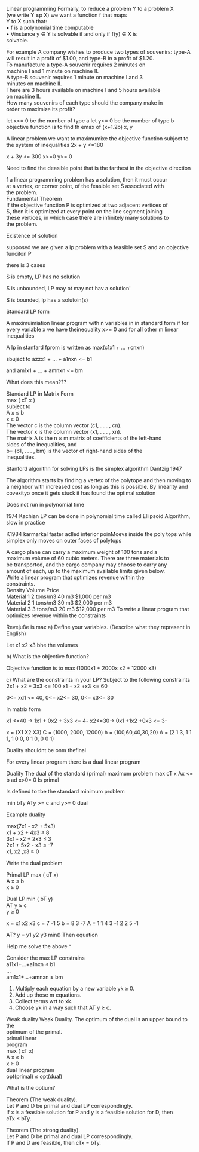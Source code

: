 Linear programming
Formally, to reduce a problem Y to a problem X  
(we write Y ≤p X) we want a function f that maps  
Y to X such that:  
• f is a polynomial time computable  
• ∀instance y ∈ Y is solvable if and only if f(y) ∈ X is  
solvable.

For example A company wishes to produce two types of souvenirs: type-A  
will result in a profit of $1.00, and type-B in a profit of $1.20.  
To manufacture a type-A souvenir requires 2 minutes on  
machine I and 1 minute on machine II.  
A type-B souvenir requires 1 minute on machine I and 3  
minutes on machine II.  
There are 3 hours available on machine I and 5 hours available  
on machine II.  
How many souvenirs of each type should the company make in  
order to maximize its profit?


let x>= 0 be the number of type a
let y>= 0 be the number of type b
objective function is to find th emax of (x+1.2b) x, y

A linear problem we want to maximumixe the objective function subject to the system of inequalities
2x + y <=180

x + 3y <= 300
x>=0 y>= 0

Need to find the deasible point that is the farthest in the objective direction

f a linear programming problem has a solution, then it must occur  
at a vertex, or corner point, of the feasible set S associated with  
the problem.  
Fundamental Theorem  
If the objective function P is optimized at two adjacent vertices of  
S, then it is optimized at every point on the line segment joining  
these vertices, in which case there are infinitely many solutions to  
the problem.

Existence of solution

supposed we are given a lp problem with a feasible set S and an objective funciton P

there is 3 cases

S is empty, LP has no solution

S is unbounded,  LP may ot may not hav a solution'

S is bounded, lp has a solutoin(s)

Standard LP form

A maximuimiation linear program with n variables in in standard form if for every variable x we have theinequality x>= 0 and for all  other m linear inequalities

A lp in stanfard fprom is written as max(c1x1 + ... +cnxn)

sbuject to azzx1 + ... + a1nxn <= b1

and am1x1 + ... + amnxn <= bm

What does this mean???

Standard LP in Matrix Form  
max ( cT x )  
subject to  
A x ≤ b  
x ≥ 0  
The vector c is the column vector (c1, . . . , cn).  
The vector x is the column vector (x1, . . . , xn).  
The matrix A is the n × m matrix of coefficients of the left-hand  
sides of the inequalities, and  
b= (b1, . . . , bm) is the vector of right-hand sides of the  
inequalities.

Stanford algorithn for solving LPs is the simplex algorithm Dantzig 1947

The algorithm starts by finding a vertex of the polytope and then moving to a neighbor with increased cost as long as this is possible. By linearity and covexityo once it gets stuck it has found the optimal solution

Does not run in polynomial time

1974 Kachian LP can be done in polynomial time called Ellipsoid Algorithm, slow in practice

K1984 karmarkal faster aclled interior poinMoevs inside the poly tops while simplex only moves on outer faces of polytops



A cargo plane can carry a maximum weight of 100 tons and a  
maximum volume of 60 cubic meters. There are three materials to  
be transported, and the cargo company may choose to carry any  
amount of each, up to the maximum available limits given below.  
Write a linear program that optimizes revenue within the  
constraints.  
Density Volume Price  
Material 1 2 tons/m3 40 m3 $1,000 per m3  
Material 2 1 tons/m3 30 m3 $2,000 per m3  
Material 3 3 tons/m3 20 m3 $12,000 per m3
To write a linear program that optimizes revenue within the constraints

Reveju8e is max
a) Define your variables. (Describe what they represent in English)  

Let x1 x2 x3 bhe the volumes

b) What is the objective function?  

Objective function is to max (1000x1 + 2000x x2 + 12000 x3)

c) What are the constraints in your LP?
Subject to the following constraints
2x1 + x2 + 3x3 <= 100
x1 + x2 +x3 <= 60

0<= xd1 <= 40, 0<= x2<= 30, 0<= x3<= 30

In matrix form

x1 <=40 -> 1x1 + 0x2 + 3x3 <= 4-
x2<=30-> 0x1 +1x2 +0x3 <= 3-

x = (X1 X2 X3)
C = (1000, 2000, 12000)
b = (100,60,40,30,20)
A = (2 1 3, 1 1 1, 1 0 0, 0 1 0, 0 0 1)



Duality shouldnt be onm thefinal


For every linear program there is a dual linear program

Duality
The dual of the standard (primal) maximum problem
max cT x
Ax <= b ad x>0= 0 Is primal


Is defined to tbe the standard minimum problem

min bTy
ATy >= c and y>= 0 dual

Example duality

max(7x1 - x2 + 5x3)  
x1 + x2 + 4x3 ≤ 8  
3x1 - x2 + 2x3 ≤ 3  
2x1 + 5x2 - x3 ≤ -7  
x1, x2 ,x3 ≥ 0

Write the dual problem

Primal LP
max ( cT x)  
A x ≤ b  
x ≥ 0

Dual LP
min ( bT y)  
AT y ≥ c  
y ≥ 0

x = x1 x2 x3 c = 7 -1 5
b = 8 3 -7
A = 1 1 4
3 -1 2
2 5 -1

AT?
y = y1 y2 y3
min()
Then equation

Help me solve the above ^


Consider the max LP constrains  
a11x1+...+a1nxn ≤ b1  
...  
am1x1+...+amnxn ≤ bm  
1) Multiply each equation by a new variable yk ≥ 0.  
2) Add up those m equations.  
3) Collect terms wrt to xk.  
4) Choose yk in a way such that AT y ≥ c.

Weak duality
Weak Duality. The optimum of the dual is an upper bound to the  
optimum of the primal.  
primal linear  
program  
max ( cT x)  
A x ≤ b  
x ≥ 0  
dual linear program  
opt(primal) ≤ opt(dual)

What is the optium?

Theorem (The weak duality).  
Let P and D be primal and dual LP correspondingly.  
If x is a feasible solution for P and y is a feasible solution for D, then  
cTx ≤ bTy.

Theorem (The strong duality).  
Let P and D be primal and dual LP correspondingly.  
If P and D are feasible, then cTx = bTy.  